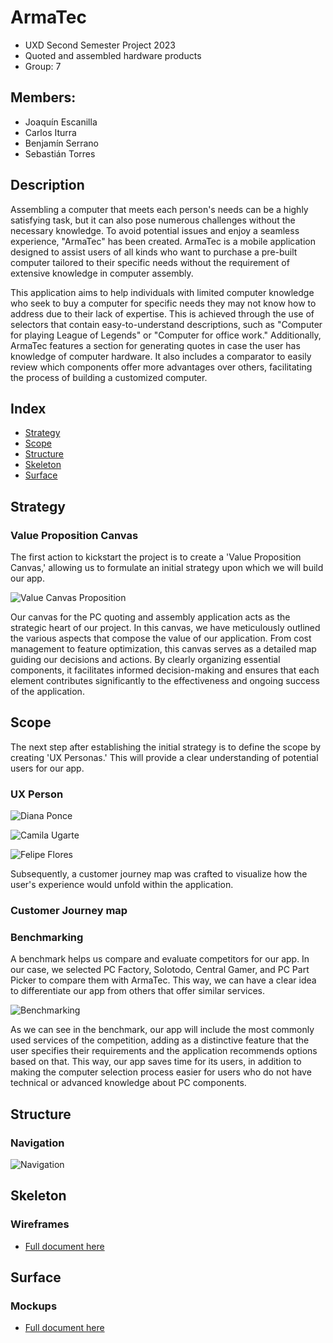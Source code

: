 # ArmaTec
- UXD Second Semester Project 2023
- Quoted and assembled hardware products
- Group: 7
## Members:
- Joaquín Escanilla
- Carlos Iturra
- Benjamín Serrano
- Sebastián Torres
## Description 

Assembling a computer that meets each person's needs can be a highly satisfying task, but it can also pose numerous challenges without the necessary knowledge. To avoid potential issues and enjoy a seamless experience, "ArmaTec" has been created. ArmaTec is a mobile application designed to assist users of all kinds who want to purchase a pre-built computer tailored to their specific needs without the requirement of extensive knowledge in computer assembly.

This application aims to help individuals with limited computer knowledge who seek to buy a computer for specific needs they may not know how to address due to their lack of expertise. This is achieved through the use of selectors that contain easy-to-understand descriptions, such as "Computer for playing League of Legends" or "Computer for office work." Additionally, ArmaTec features a section for generating quotes in case the user has knowledge of computer hardware. It also includes a comparator to easily review which components offer more advantages over others, facilitating the process of building a customized computer.
## Index
- [Strategy](#strategy)
- [Scope](#scope)
- [Structure](#structure)
- [Skeleton](#skeleton)
- [Surface](#surface)
## Strategy
### Value Proposition Canvas
The first action to kickstart the project is to create a 'Value Proposition Canvas,' allowing us to formulate an initial strategy upon which we will build our app.

![Value Canvas Proposition](/Deliverables/ValuePropositionCanvas-ProyectoUXD.png) 

Our canvas for the PC quoting and assembly application acts as the strategic heart of our project. In this canvas, we have meticulously outlined the various aspects that compose the value of our application. From cost management to feature optimization, this canvas serves as a detailed map guiding our decisions and actions. By clearly organizing essential components, it facilitates informed decision-making and ensures that each element contributes significantly to the effectiveness and ongoing success of the application.
## Scope
The next step after establishing the initial strategy is to define the scope by creating 'UX Personas.' This will provide a clear understanding of potential users for our app.
### UX Person
![Diana Ponce](/Deliverables/DianaPonce.png)

![Camila Ugarte](/Deliverables/CamilaUgarte.png)

![Felipe Flores](/Deliverables/FelipeFlores.png)

Subsequently, a customer journey map was crafted to visualize how the user's experience would unfold within the application.
### Customer Journey map


### Benchmarking
A benchmark helps us compare and evaluate competitors for our app. In our case, we selected PC Factory, Solotodo, Central Gamer, and PC Part Picker to compare them with ArmaTec. This way, we can have a clear idea to differentiate our app from others that offer similar services.

![Benchmarking](/Deliverables/Benchmarking.png)

As we can see in the benchmark, our app will include the most commonly used services of the competition, adding as a distinctive feature that the user specifies their requirements and the application recommends options based on that. This way, our app saves time for its users, in addition to making the computer selection process easier for users who do not have technical or advanced knowledge about PC components.
## Structure
### Navigation
![Navigation](/Deliverables/Navigation.png)
## Skeleton
### Wireframes
- [Full document here](/Deliverables/Wireframes.pdf)
## Surface
### Mockups
- [Full document here](/Deliverables/Mockups.pdf)
